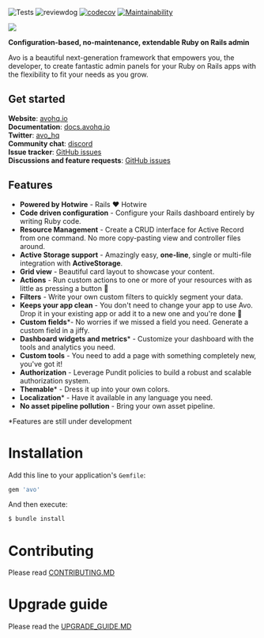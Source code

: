 ![Tests](https://github.com/avo-hq/avo/workflows/Tests/badge.svg)
![reviewdog](https://github.com/avo-hq/avo/workflows/reviewdog/badge.svg)
[![codecov](https://codecov.io/gh/avo-hq/avo/branch/master/graph/badge.svg?token=Q2LMFE4989)](https://codecov.io/gh/avo-hq/avo)
[![Maintainability](https://api.codeclimate.com/v1/badges/676a0afa2cc79f03aa29/maintainability)](https://codeclimate.com/github/avo-hq/avo/maintainability)

![](https://avohq.io/img/logo-full-stroke-tiny-2x.png)

**Configuration-based, no-maintenance, extendable Ruby on Rails admin**

Avo is a beautiful next-generation framework that empowers you, the developer, to create fantastic admin panels for your Ruby on Rails apps with the flexibility to fit your needs as you grow.

## Get started

**Website**: [avohq.io](https://avohq.io)\
**Documentation**: [docs.avohq.io](https://docs.avohq.io)\
**Twitter**: [avo_hq](https://twitter.com/avo_hq)\
**Community chat**: [discord](https://discord.gg/pkTF6y8)\
**Issue tracker**: [GitHub issues](http://github.com/avo-hq/avo/issues)\
**Discussions and feature requests**: [GitHub issues](http://github.com/avo-hq/avo/discussions)

## Features

  - **Powered by Hotwire** - Rails ❤️  Hotwire
  - **Code driven configuration** - Configure your Rails dashboard entirely by writing Ruby code.
  - **Resource Management** - Create a CRUD interface for Active Record from one command. No more copy-pasting view and controller files around.
  - **Active Storage support** - Amazingly easy, **one-line**, single or multi-file integration with **ActiveStorage**.
  - **Grid view** - Beautiful card layout to showcase your content.
  - **Actions** - Run custom actions to one or more of your resources with as little as pressing a button 💪
  - **Filters** - Write your own custom filters to quickly segment your data.
  - **Keeps your app clean** - You don't need to change your app to use Avo. Drop it in your existing app or add it to a new one and you're done 🙌
  - **Custom fields***- No worries if we missed a field you need. Generate a custom field in a jiffy.
  - **Dashboard widgets and metrics*** - Customize your dashboard with the tools and analytics you need.
  - **Custom tools** - You need to add a page with something completely new, you've got it!
  - **Authorization** - Leverage Pundit policies to build a robust and scalable authorization system.
  - **Themable*** - Dress it up into your own colors.
  - **Localization*** - Have it available in any language you need.
  - **No asset pipeline pollution** - Bring your own asset pipeline.

*Features are still under development

# Installation
Add this line to your application's `Gemfile`:

```ruby
gem 'avo'
```

And then execute:
```bash
$ bundle install
```

# Contributing

Please read [CONTRIBUTING.MD](./CONTRIBUTING.MD)

# Upgrade guide

Please read the [UPGRADE_GUIDE.MD](https://docs.avohq.io/0.5.x/upgrade.html)
